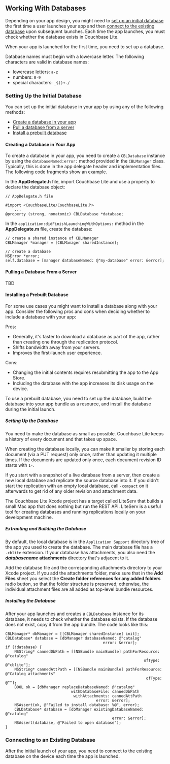 ## Working With Databases
Depending on your app design, you might need to [set up an initial database](#setting-up-the-initial-database) the first time a user launches your app and then [connect to the existing database](#connecting-to-an-existing-database) upon subsequent launches. Each time the app launches, you must check whether the database exists in Couchbase Lite.

When your app is launched for the first time, you need to set up a database. 

Database names must begin with a lowercase letter. The following characters are valid in database names:

* lowercase letters: `a-z`
* numbers: `0-9`
* special characters: `_$()+-/`

### Setting Up the Initial Database
You can set up the initial database in your app by using any of the following methods:

* [Create a database in your app](#creating-a-database-in-your-app)
* [Pull a database from a server](#pulling-a-database-from-a-server)
* [Install a prebuilt database](#installing-a-prebuilt-database)

#### Creating a Database in Your App
To create a database in your app, you need to create a `CBLDatabase` instance by using the `databaseNamed:error:` method provided in the `CBLManager` class. Typically, this is done in the app delegate header and implementation files. The following code fragments show an example.

In the **AppDelegate.h** file, import Couchbase Lite and use a property to declare the database object:

```
// AppDelegate.h file
	
#import <CouchbaseLite/CouchbaseLite.h>
	...
@property (strong, nonatomic) CBLDatabase *database;
```

In the `application:didFinishLaunchingWithOptions:` method in the **AppDelegate.m** file, create the database:

```
// create a shared instance of CBLManager
CBLManager *manager = [CBLManager sharedInstance];
        
// create a database
NSError *error;
self.database = [manager databaseNamed: @"my-database" error: &error];
```
   

#### Pulling a Database From a Server

TBD

#### Installing a Prebuilt Database
For some use cases you might want to install a database along with your app. Consider the following pros and cons when deciding whether to include a database with your app:

Pros:

* Generally, it's faster to download a database as part of the app, rather than creating one through the replication protocol. 
* Shifts bandwidth away from your servers.
* Improves the first-launch user experience.

Cons:

* Changing the initial contents requires resubmitting the app to the App Store.
* Including the database with the app increases its disk usage on the device.

To use a prebuilt database, you need to set up the database, build the database into your app bundle as a resource, and install the database during the initial launch.


##### Setting Up the Database

You need to make the database as small as possible. Couchbase Lite keeps a history of every document and that takes up space. 

When creating the database locally, you can make it smaller by storing each document (via a PUT request) only once, rather than updating it multiple times. If the documents are updated only once, each document revision ID starts with `1-`.

If you start with a snapshot of a live database from a server, then create a new local database and replicate the source database into it. If you didn't start the replication with an empty local database, call `-compact` on it afterwards to get rid of any older revision and attachment data.

The Couchbase Lite Xcode project has a target called LiteServ that builds a small Mac app that does nothing but run the REST API. LiteServ is a useful tool for creating databases and running replications locally on your development machine.

##### Extracting and Building the Database

By default, the local database is in the `Application Support` directory tree of the app you used to create the database. The main database file has a `.cblite` extension. If your database has attachments, you also need the **_databasename_ attachments** directory that's adjacent to it.

Add the database file and the corresponding attachments directory to your Xcode project. If you add the attachments folder, make sure that in the **Add Files** sheet you select the **Create folder references for any added folders** radio button, so that the folder structure is preserved; otherwise, the individual attachment files are all added as top-level bundle resources.

##### Installing the Database

After your app launches and creates a `CBLDatabase` instance for its database, it needs to check whether the database exists. If the database does not exist, copy it from the app bundle. The code looks like this:


    CBLManager* dbManager = [[CBLManager sharedInstance] init];
    CBLDatabase* database = [dbManager databaseNamed: @"catalog"
                                               error: &error];
    if (!database) {
        NSString* cannedDbPath = [[NSBundle mainBundle] pathForResource: @"catalog"
                                                                 ofType: @"cblite"];
        NSString* cannedAttPath = [[NSBundle mainBundle] pathForResource: @"Catalog attachments"
                                                                  ofType: @""];
        BOOL ok = [dbManager replaceDatabaseNamed: @"catalog"
                                 withDatabaseFile: cannedDbPath
                                  withAttachments: cannedAttPath
                                            error: &error];
        NSAssert(ok, @"Failed to install database: %@", error);
        CBLDatabase* database = [dbManager existingDatabaseNamed: @"catalog"
                                                   error: &error];
        NSAssert(database, @"Failed to open database");
    }


### Connecting to an Existing Database
After the initial launch of your app, you need to connect to the existing database on the device each time the app is launched.
